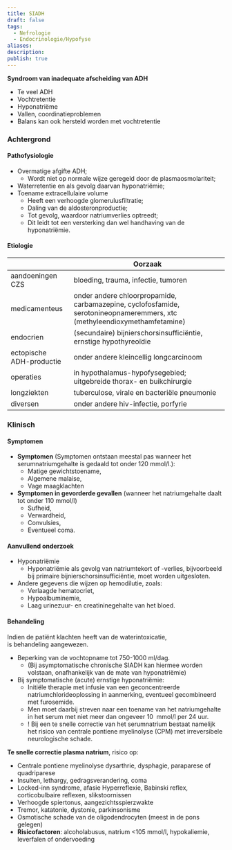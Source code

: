 ```yaml
---
title: SIADH
draft: false
tags:
  - Nefrologie
  - Endocrinologie/Hypofyse
aliases: 
description: 
publish: true
---
```


**Syndroom van inadequate afscheiding van ADH**
-   Te veel ADH
-   Vochtretentie
-   Hyponatriëme
-   Vallen, coordinatieproblemen
-   Balans kan ook hersteld worden met vochtretentie
### Achtergrond
#### Pathofysiologie
- Overmatige afgifte ADH;
	- Wordt niet op normale wijze geregeld door de plasmaosmolariteit;
- Waterretentie en als gevolg daarvan hyponatriëmie;
- Toename extracellulaire volume 
	- Heeft een verhoogde glomerulusfiltratie;
	- Daling van de aldosteronproductie;
	- Tot gevolg, waardoor natriumverlies optreedt;
	- Dit leidt tot een versterking dan wel handhaving van de hyponatriëmie.
#### Etiologie
|         |      Oorzaak                                                  |
| ------------------------ | ----------------------------------------------------------------------------------------- |
| aandoeningen CZS                          |   bloeding, trauma, infectie, tumoren                                                                                        |
| medicamenteus            | onder andere chloorpropamide, carbamazepine, cyclofosfamide, serotonineopnameremmers, xtc (methyleendioxymethamfetamine) |
| endocrien                | (secundaire) bijnierschorsinsufficiëntie, ernstige hypothyreoïdie                         |
| ectopische ADH-productie | onder andere kleincellig longcarcinoom                                                    |
| operaties                | in hypothalamus-hypofysegebied; uitgebreide thorax- en buikchirurgie                      |
| longziekten              | tuberculose, virale en bacteriële pneumonie                                               |
| diversen                 | onder andere hiv-infectie, porfyrie                                                       |


### Klinisch

#### Symptomen
- **Symptomen** (Symptomen ontstaan meestal pas wanneer het serumnatriumgehalte is gedaald tot onder 120 mmol/l.): 
	- Matige gewichtstoename, 
	- Algemene malaise, 
	- Vage maagklachten
- **Symptomen in gevorderde gevallen** (wanneer het natriumgehalte daalt tot onder 110 mmol/l)
	- Sufheid, 
	- Verwardheid, 
	- Convulsies,
	- Eventueel coma.
#### Aanvullend onderzoek
- Hyponatriëmie
	- Hyponatriëmie als gevolg van natriumtekort of -verlies, bijvoorbeeld bij primaire bijnierschorsinsufficiëntie, moet worden uitgesloten.
- Andere gegevens die wijzen op hemodilutie, zoals:
	- Verlaagde hematocriet, 
	- Hypoalbuminemie,
	- Laag urinezuur- en creatininegehalte van het bloed. 


#### Behandeling
Indien de patiënt klachten heeft van de waterintoxicatie, is behandeling aangewezen. 
- Beperking van de vochtopname tot 750-1000 ml/dag. 
	- (Bij asymptomatische chronische SIADH kan hiermee worden volstaan, onafhankelijk van de mate van hyponatriëmie)
- Bij symptomatische (acute) ernstige hyponatriëmie: 
	- Initiële therapie met infusie van een geconcentreerde natriumchlorideoplossing in aanmerking, eventueel gecombineerd met furosemide. 
	- Men moet daarbij streven naar een toename van het natriumgehalte in het serum met niet meer dan ongeveer 10  mmol/l per 24 uur. 
	- ! Bij een te snelle correctie van het serumnatrium bestaat namelijk het risico van centrale pontiene myelinolyse (CPM) met irreversibele neurologische schade.


**Te snelle correctie plasma natrium**, risico op: 
- Centrale pontiene myelinolyse dysarthrie, dysphagie, paraparese of quadriparese 
- Insulten, lethargy, gedragsverandering, coma 
- Locked-inn syndrome, afasie Hyperreflexie, Babinski reflex, corticobulbaire reflexen, slikstoornissen
- Verhoogde spiertonus, aangezichtsspierzwakte 
- Tremor, katatonie, dystonie, parkinsonisme 
- Osmotische schade van de oligodendrocyten (meest in de pons gelegen) 
- **Risicofactoren**: alcoholabusus, natrium <105 mmol/l, hypokaliemie, leverfalen of ondervoeding